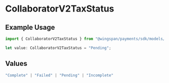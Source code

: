 # CollaboratorV2TaxStatus

## Example Usage

```typescript
import { CollaboratorV2TaxStatus } from "@wingspan/payments/sdk/models/shared";

let value: CollaboratorV2TaxStatus = "Pending";
```

## Values

```typescript
"Complete" | "Failed" | "Pending" | "Incomplete"
```
